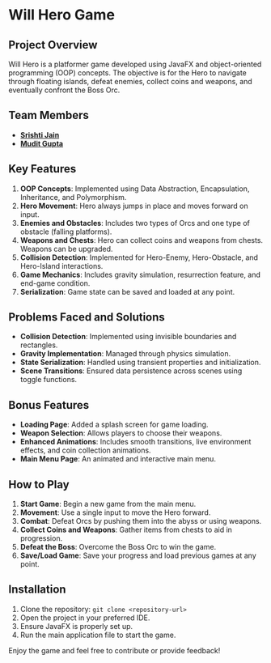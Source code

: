 # Will Hero Game

## Project Overview

Will Hero is a platformer game developed using JavaFX and object-oriented programming (OOP) concepts. The objective is for the Hero to navigate through floating islands, defeat enemies, collect coins and weapons, and eventually confront the Boss Orc.

## Team Members
- [**Srishti Jain**](https://github.com/srishti20543)
- [**Mudit Gupta**](https://github.com/MaddyG-05)

## Key Features

1. **OOP Concepts**: Implemented using Data Abstraction, Encapsulation, Inheritance, and Polymorphism.
2. **Hero Movement**: Hero always jumps in place and moves forward on input.
3. **Enemies and Obstacles**: Includes two types of Orcs and one type of obstacle (falling platforms).
4. **Weapons and Chests**: Hero can collect coins and weapons from chests. Weapons can be upgraded.
5. **Collision Detection**: Implemented for Hero-Enemy, Hero-Obstacle, and Hero-Island interactions.
6. **Game Mechanics**: Includes gravity simulation, resurrection feature, and end-game condition.
7. **Serialization**: Game state can be saved and loaded at any point.

## Problems Faced and Solutions

- **Collision Detection**: Implemented using invisible boundaries and rectangles.
- **Gravity Implementation**: Managed through physics simulation.
- **State Serialization**: Handled using transient properties and initialization.
- **Scene Transitions**: Ensured data persistence across scenes using toggle functions.

## Bonus Features

- **Loading Page**: Added a splash screen for game loading.
- **Weapon Selection**: Allows players to choose their weapons.
- **Enhanced Animations**: Includes smooth transitions, live environment effects, and coin collection animations.
- **Main Menu Page**: An animated and interactive main menu.

## How to Play

1. **Start Game**: Begin a new game from the main menu.
2. **Movement**: Use a single input to move the Hero forward.
3. **Combat**: Defeat Orcs by pushing them into the abyss or using weapons.
4. **Collect Coins and Weapons**: Gather items from chests to aid in progression.
5. **Defeat the Boss**: Overcome the Boss Orc to win the game.
6. **Save/Load Game**: Save your progress and load previous games at any point.

## Installation

1. Clone the repository: `git clone <repository-url>`
2. Open the project in your preferred IDE.
3. Ensure JavaFX is properly set up.
4. Run the main application file to start the game.

Enjoy the game and feel free to contribute or provide feedback!
